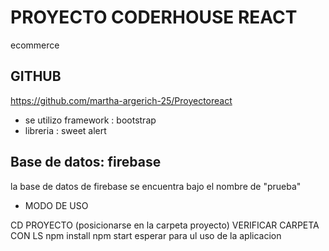 # PROYECTO CODERHOUSE REACT
ecommerce
## GITHUB 

https://github.com/martha-argerich-25/Proyectoreact



- se utilizo framework : bootstrap
- libreria : sweet alert

## Base de datos: firebase 
la base de datos de firebase se encuentra bajo el nombre de "prueba"

- MODO DE USO

 CD PROYECTO (posicionarse en la carpeta proyecto)
VERIFICAR CARPETA CON LS 
npm install
 npm start
 esperar para ul uso de la aplicacion





